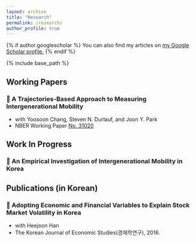 ```yaml
---
layout: archive
title: "Research"
permalink: /research/
author_profile: true
---
```


{% if author.googlescholar %}
  You can also find my articles on <u><a href="{{author.googlescholar}}">my Google Scholar profile</a>.</u>
{% endif %}

{% include base_path %}

Working Papers
-----
### :page_with_curl: A Trajectories-Based Approach to Measuring Intergenerational Mobility
* with Yoosoon Chang, Steven N. Durlauf, and Joon Y. Park
* NBER Working Paper [No. 31020](https://www.nber.org/papers/w31020)


Work In Progress
-----

###  :bookmark_tabs: An Empirical Investigation of Intergenerational Mobility in Korea


Publications (in Korean)
-----

### :pencil: Adopting Economic and Financial Variables to Explain Stock Market Volatility in Korea
* with Heejoon Han
* The Korean Journal of Economic Studies(경제학연구), 2016.
